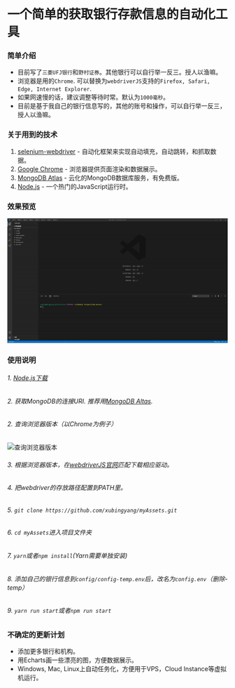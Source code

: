 # 一个简单的获取银行存款信息的自动化工具

### 简单介绍
* 目前写了```三菱UFJ银行```和```野村证券```。其他银行可以自行举一反三。授人以渔嘛。
* 浏览器是用的```Chrome```. 可以替换为```webdriverJS```支持的```Firefox, Safari, Edge, Internet Explorer```.
* 如果网速慢的话，建议调整等待时常。默认为```1000毫秒```。
* 目前是基于我自己的银行信息写的，其他的账号和操作，可以自行举一反三，授人以渔嘛。

### 关于用到的技术
1. [selenium-webdriver](https://www.selenium.dev/selenium/docs/api/javascript/) - 自动化框架来实现自动填充，自动跳转，和抓取数据。
2. [Google Chrome](https://www.google.com/intl/zh-CN/chrome/) - 浏览器提供页面渲染和数据展示。
3. [MongoDB Atlas](https://www.mongodb.com/cloud/atlas) - 云化的MongoDB数据库服务，有免费版。
4. [Node.js](https://nodejs.org/zh-cn/download/) - 一个热门的JavaScript运行时。

### 效果预览
![应用预览图](./examples/example.gif)


### 使用说明
###### 1. [Node.js下载](https://nodejs.org/zh-cn/download/)
###### 2. 获取MongoDB的连接URI. 推荐用[MongoDB Altas](https://www.mongodb.com/cloud/atlas).
###### 2. 查询浏览器版本（以Chrome为例子）
![查询浏览器版本](./examples/Chrome_version.gif)
###### 3. 根据浏览器版本，在[webdriverJS官网](https://www.selenium.dev/selenium/docs/api/javascript/)匹配下载相应驱动。
###### 4. 把webdriver的存放路径配置到PATH里。
###### 5. ```git clone https://github.com/xubingyang/myAssets.git```
###### 6. ```cd myAssets```进入项目文件夹
###### 7. ```yarn```或者```npm install```(Yarn需要单独安装)
###### 8. 添加自己的银行信息到```config/config-temp.env```后，改名为```config.env```（删除-temp）
###### 9. ```yarn run start```或者```npm run start```

### 不确定的更新计划
* 添加更多银行和机构。
* 用Echarts画一些漂亮的图，方便数据展示。
* Windows, Mac, Linux上自动任务化，方便用于VPS，Cloud Instance等虚拟机运行。